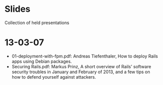 Slides
======

Collection of held presentations


13-03-07
======
 * 01-deployment-with-fpm.pdf: Andreas Tiefenthaler, How to deploy Rails apps using Debian packages.
 * Securing Rails.pdf: Markus Prinz, A short overview of Rails' software security troubles in January and February of 2013, and a few tips on how to defend yourself against attackers.

